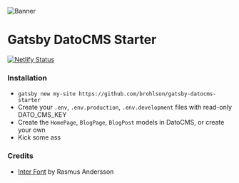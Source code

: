 ![Banner](https://i.imgur.com/KDyK3sU.jpg "Banner")

# Gatsby DatoCMS Starter

[![Netlify Status](https://api.netlify.com/api/v1/badges/6fa40240-03dc-4966-9286-7667ceb79dc4/deploy-status)](https://app.netlify.com/sites/gatsby-datocms-starter/deploys)

### Installation

- `gatsby new my-site https://github.com/brohlson/gatsby-datocms-starter`
- Create your `.env`, `.env.production`, `.env.development` files with read-only DATO_CMS_KEY
- Create the `HomePage`, `BlogPage`, `BlogPost` models in  DatoCMS, or create your own
- Kick some ass 

### Credits 
- [Inter Font](https://rsms.me/inter/) by Rasmus Andersson